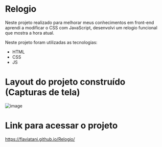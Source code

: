 # Relogio

Neste projeto realizado para melhorar meus conhecimentos em front-end aprendi a modificar o CSS com JavaScript, desenvolvi um relogio funcional que mostra a hora atual. 

Neste projeto foram utilizadas as tecnologias:

- HTML
- CSS
- JS

# Layout do projeto construído (Capturas de tela)

![image](https://user-images.githubusercontent.com/98674255/199634886-88b2f2ef-675c-4f2b-bdbc-5a3a0519c91a.png)


# Link para acessar o projeto

https://flaviatani.github.io/Relogio/
